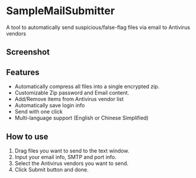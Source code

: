 # SampleMailSubmitter
A tool to automatically send suspicious/false-flag files via email to Antivirus vendors
## Screenshot
## Features

 - Automatically compress all files into a single encrypted zip.
 - Customizable Zip password and Email content.
 - Add/Remove items from Antivirus vendor list
 - Automatically save login info 
 - Send with one click
 - Multi-language support (English or Chinese Simplified)

## How to use

 1. Drag files you want to send to the text window.
 2. Input your email info, SMTP and port info.
 3. Select the Antivirus vendors you want to send.
 4. Click Submit button and done.
